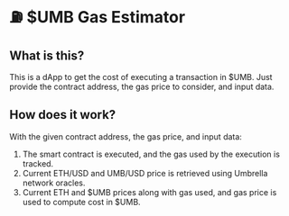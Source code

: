 # ⛽ $UMB Gas Estimator

## What is this?
This is a dApp to get the cost of executing a transaction in $UMB.
Just provide the contract address, the gas price to consider, and input data.

## How does it work?

With the given contract address, the gas price, and input data:
1. The smart contract is executed, and the gas used by the execution is tracked.
2. Current ETH/USD and UMB/USD price is retrieved using Umbrella network oracles.
3. Current ETH and $UMB prices along with gas used, and gas price is used to compute cost in $UMB.

